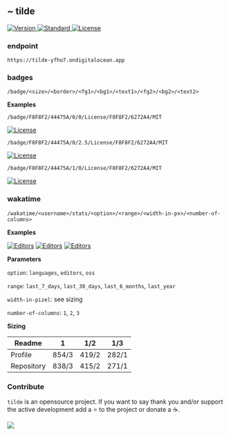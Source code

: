 ## ~ tilde

<p>
  <a href="https://github.com/o0th/tilde">
    <img src="https://tilde-yfho7.ondigitalocean.app/badge/1/0/F8F8F2/44475A/Version/F8F8F2/6272A4/0.4.3" alt="Version">
  </a>
  <a href="https://github.com/standard/standard">
    <img src="https://tilde-yfho7.ondigitalocean.app/badge/1/0/F8F8F2/44475A/Code style/F8F8F2/6272A4/Standard" alt="Standard">
  </a>
  <a href="/LICENSE">
    <img src="https://tilde-yfho7.ondigitalocean.app/badge/1/0/F8F8F2/44475A/License/F8F8F2/6272A4/MIT" alt="License">
  </a>
</p>

### endpoint

```
https://tilde-yfho7.ondigitalocean.app
```

### badges

```
/badge/<size>/<border>/<fg1>/<bg1>/<text1>/<fg2>/<bg2>/<text2>
```

**Examples**

```
/badge/F8F8F2/44475A/0/0/License/F8F8F2/6272A4/MIT
```

[![License](https://tilde-yfho7.ondigitalocean.app/badge/0/0/F8F8F2/44475A/License/F8F8F2/6272A4/MIT)](https://github.com/o0th/tilde)

```
/badge/F8F8F2/44475A/0/2.5/License/F8F8F2/6272A4/MIT
```

[![License](https://tilde-yfho7.ondigitalocean.app/badge/0/2.5/F8F8F2/44475A/License/F8F8F2/6272A4/MIT)](https://github.com/o0th/tilde)


```
/badge/F8F8F2/44475A/1/0/License/F8F8F2/6272A4/MIT
```

[![License](https://tilde-yfho7.ondigitalocean.app/badge/1/0/F8F8F2/44475A/License/F8F8F2/6272A4/MIT)](https://github.com/o0th/tilde)

### wakatime

```
/wakatime/<username>/stats/<option>/<range>/<width-in-px>/<number-of-columns>
```

**Examples**

[![Editors](https://tilde-yfho7.ondigitalocean.app/wakatime/o0th/stats/languages/last_7_days/838/3)](https://github.com/o0th/tilde)
[![Editors](https://tilde-yfho7.ondigitalocean.app/wakatime/o0th/stats/editors/last_7_days/415/2)](https://github.com/o0th/tilde)
[![Editors](https://tilde-yfho7.ondigitalocean.app/wakatime/o0th/stats/oss/last_7_days/415/2)](https://github.com/o0th/tilde)

**Parameters**

`option`: `languages`, `editors`, `oss`

`range`: `last_7_days`, `last_30_days`, `last_6_months`, `last_year`

`width-in-pizel`: see sizing

`number-of-columns`: `1`, `2`, `3`

**Sizing**

| Readme     | 1         | 1/2       | 1/3       |
| ---------- | :-------: | :-------: | :-------: |
| Profile    | 854/3     | 419/2     | 282/1     |
| Repository | 838/3     | 415/2     | 271/1     |

### Contribute

`tilde` is an opensource project. If you want to say thank you
and/or support the active development add a :star: to the project
or donate a :coffee:.

<a href="https://www.buymeacoffee.com/o0th">
  <img src="https://img.buymeacoffee.com/button-api/?text=Buy me a coffee&emoji=&slug=o0th&button_colour=FFDD00&font_colour=000000&font_family=Cookie&outline_colour=000000&coffee_colour=ffffff">
</a>


